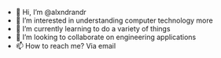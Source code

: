 - 👋 Hi, I’m @alxndrandr
- 👀 I’m interested in understanding computer technology more
- 🌱 I’m currently learning to do a variety of things
- 💞️ I’m looking to collaborate on engineering applications
- 📫 How to reach me? Via email

<!---
alxndrandr/alxndrandr is a ✨ special ✨ repository because its `README.md` (this file) appears on your GitHub profile.
You can click the Preview link to take a look at your changes.
--->
